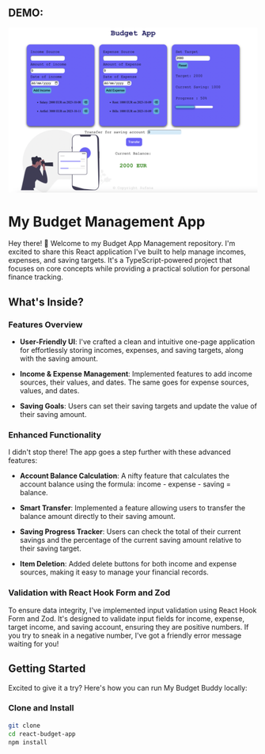 ## DEMO:
![Budget App Management Demo](BudgetApp.PNG)

# My Budget Management App

Hey there! 👋 Welcome to my Budget App Management repository. I'm excited to share this React application I've built to help manage incomes, expenses, and saving targets. It's a TypeScript-powered project that focuses on core concepts while providing a practical solution for personal finance tracking.

## What's Inside?

### Features Overview

- **User-Friendly UI**: I've crafted a clean and intuitive one-page application for effortlessly storing incomes, expenses, and saving targets, along with the saving amount.
  
- **Income & Expense Management**: Implemented features to add income sources, their values, and dates. The same goes for expense sources, values, and dates.

- **Saving Goals**: Users can set their saving targets and update the value of their saving amount.

### Enhanced Functionality

I didn't stop there! The app goes a step further with these advanced features:

- **Account Balance Calculation**: A nifty feature that calculates the account balance using the formula: income - expense - saving = balance.

- **Smart Transfer**: Implemented a feature allowing users to transfer the balance amount directly to their saving amount.

- **Saving Progress Tracker**: Users can check the total of their current savings and the percentage of the current saving amount relative to their saving target.

- **Item Deletion**: Added delete buttons for both income and expense sources, making it easy to manage your financial records.

### Validation with React Hook Form and Zod

To ensure data integrity, I've implemented input validation using React Hook Form and Zod. It's designed to validate input fields for income, expense, target income, and saving account, ensuring they are positive numbers. If you try to sneak in a negative number, I've got a friendly error message waiting for you!

## Getting Started

Excited to give it a try? Here's how you can run My Budget Buddy locally:

### Clone and Install

```bash
git clone 
cd react-budget-app
npm install
